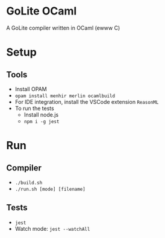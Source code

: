 # GoLite OCaml
A GoLite compiler written in OCaml (ewww C)

# Setup
## Tools
* Install OPAM
* `opam install menhir merlin ocamlbuild`
* For IDE integration, install the VSCode extension `ReasonML`
* To run the tests
  * Install node.js
  * `npm i -g jest`
# Run
## Compiler
* `./build.sh` 
* `./run.sh [mode] [filename]`
## Tests
* `jest`
* Watch mode: `jest --watchAll`
